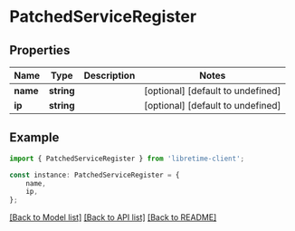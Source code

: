 # PatchedServiceRegister


## Properties

Name | Type | Description | Notes
------------ | ------------- | ------------- | -------------
**name** | **string** |  | [optional] [default to undefined]
**ip** | **string** |  | [optional] [default to undefined]

## Example

```typescript
import { PatchedServiceRegister } from 'libretime-client';

const instance: PatchedServiceRegister = {
    name,
    ip,
};
```

[[Back to Model list]](../README.md#documentation-for-models) [[Back to API list]](../README.md#documentation-for-api-endpoints) [[Back to README]](../README.md)
